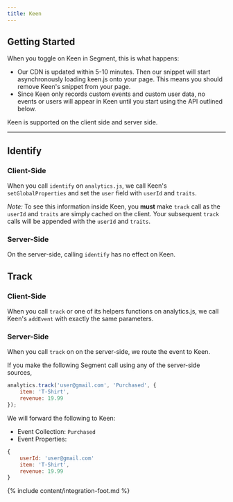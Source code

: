 ```yaml
---
title: Keen
---
```


## Getting Started

When you toggle on Keen in Segment, this is what happens:

+ Our CDN is updated within 5-10 minutes. Then our snippet will start asynchronously loading keen.js onto your page. This means you should remove Keen's snippet from your page.
+ Since Keen only records custom events and custom user data, no events or users will appear in Keen until you start using the API outlined below.

Keen is supported on the client side and server side.

- - -

## Identify

### Client-Side

When you call `identify` on `analytics.js`, we call Keen's `setGlobalProperties` and set the `user` field with `userId` and `traits`.

*Note:* To see this information inside Keen, you **must** make `track` call as the `userId` and `traits` are simply cached on the client. Your subsequent `track` calls will be appended with the `userId` and `traits`.

### Server-Side

On the server-side, calling `identify` has no effect on Keen.

## Track

### Client-Side

When you call `track` or one of its helpers functions on analytics.js, we call Keen's `addEvent` with exactly the same parameters.


### Server-Side

When you call `track` on on the server-side, we route the event to Keen.

If you make the following Segment call using any of the server-side sources,
```javascript
analytics.track('user@gmail.com', 'Purchased', {
    item: 'T-Shirt',
    revenue: 19.99
});
```

We will forward the following to Keen:

* Event Collection: `Purchased`
* Event Properties:
```javascript
{
    userId: 'user@gmail.com'
    item: 'T-Shirt',
    revenue: 19.99
}
```

{% include content/integration-foot.md %}
